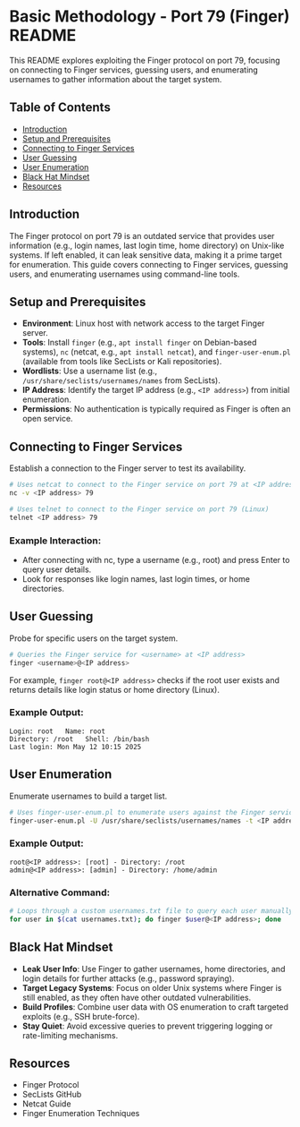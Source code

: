 # Basic Methodology - Port 79 (Finger) README

This README explores exploiting the Finger protocol on port 79, focusing on connecting to Finger services, guessing users, and enumerating usernames to gather information about the target system.

## Table of Contents

- [Introduction](#introduction)
- [Setup and Prerequisites](#setup-and-prerequisites)
- [Connecting to Finger Services](#connecting-to-finger-services)
- [User Guessing](#user-guessing)
- [User Enumeration](#user-enumeration)
- [Black Hat Mindset](#black-hat-mindset)
- [Resources](#resources)

## Introduction

The Finger protocol on port 79 is an outdated service that provides user information (e.g., login names, last login time, home directory) on Unix-like systems. If left enabled, it can leak sensitive data, making it a prime target for enumeration. This guide covers connecting to Finger services, guessing users, and enumerating usernames using command-line tools.

## Setup and Prerequisites

- **Environment**: Linux host with network access to the target Finger server.
- **Tools**: Install `finger` (e.g., `apt install finger` on Debian-based systems), `nc` (netcat, e.g., `apt install netcat`), and `finger-user-enum.pl` (available from tools like SecLists or Kali repositories).
- **Wordlists**: Use a username list (e.g., `/usr/share/seclists/usernames/names` from SecLists).
- **IP Address**: Identify the target IP address (e.g., `<IP address>`) from initial enumeration.
- **Permissions**: No authentication is typically required as Finger is often an open service.

## Connecting to Finger Services

Establish a connection to the Finger server to test its availability.

```bash
# Uses netcat to connect to the Finger service on port 79 at <IP address>, with verbose output to confirm connectivity (Linux)
nc -v <IP address> 79

# Uses telnet to connect to the Finger service on port 79 (Linux)
telnet <IP address> 79
```

### Example Interaction:

- After connecting with nc, type a username (e.g., root) and press Enter to query user details.
- Look for responses like login names, last login times, or home directories.

## User Guessing

Probe for specific users on the target system.

```bash
# Queries the Finger service for <username> at <IP address>
finger <username>@<IP address>
```

For example, `finger root@<IP address>` checks if the root user exists and returns details like login status or home directory (Linux).

### Example Output:

```
Login: root   Name: root
Directory: /root   Shell: /bin/bash
Last login: Mon May 12 10:15 2025
```

## User Enumeration

Enumerate usernames to build a target list.

```bash
# Uses finger-user-enum.pl to enumerate users against the Finger service
finger-user-enum.pl -U /usr/share/seclists/usernames/names -t <IP address>
```

### Example Output:

```
root@<IP address>: [root] - Directory: /root
admin@<IP address>: [admin] - Directory: /home/admin
```

### Alternative Command:

```bash
# Loops through a custom usernames.txt file to query each user manually (Linux)
for user in $(cat usernames.txt); do finger $user@<IP address>; done
```

## Black Hat Mindset

- **Leak User Info**: Use Finger to gather usernames, home directories, and login details for further attacks (e.g., password spraying).
- **Target Legacy Systems**: Focus on older Unix systems where Finger is still enabled, as they often have other outdated vulnerabilities.
- **Build Profiles**: Combine user data with OS enumeration to craft targeted exploits (e.g., SSH brute-force).
- **Stay Quiet**: Avoid excessive queries to prevent triggering logging or rate-limiting mechanisms.

## Resources

- Finger Protocol
- SecLists GitHub
- Netcat Guide
- Finger Enumeration Techniques

